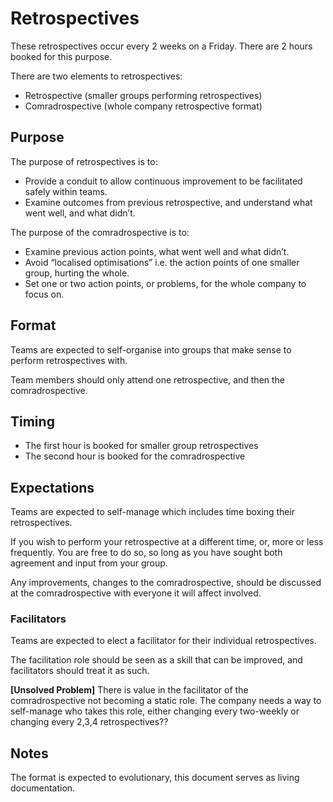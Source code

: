 # Retrospectives

These retrospectives occur every 2 weeks on a Friday. There are 2 hours booked for this purpose. 

There are two elements to retrospectives:

* Retrospective (smaller groups performing retrospectives)
* Comradrospective (whole company retrospective format)

## Purpose 

The purpose of retrospectives is to:

* Provide a conduit to allow continuous improvement to be facilitated safely within teams.
* Examine outcomes from previous retrospective, and understand what went well, and what didn’t.

The purpose of the comradrospective is to:

*  Examine previous action points, what went well and what didn’t.
*  Avoid “localised optimisations” i.e. the action points of one smaller group, hurting the whole.
*  Set one or two action points, or problems, for the whole company to focus on.

## Format

Teams are expected to self-organise into groups that make sense to perform retrospectives with.

Team members should only attend one retrospective, and then the comradrospective.

## Timing

* The first hour is booked for smaller group retrospectives
* The second hour is booked for the comradrospective

## Expectations

Teams are expected to self-manage which includes time boxing their retrospectives.

If you wish to perform your retrospective at a different time, or, more or less frequently. You are free to do so, so long as you have sought both agreement and input from your group.

Any improvements, changes to the comradrospective, should be discussed at the comradrospective with everyone it will affect involved.

### Facilitators

Teams are expected to elect a facilitator for their individual retrospectives.

The facilitation role should be seen as a skill that can be improved, and facilitators should treat it as such.

**[Unsolved Problem]** There is value in the facilitator of the comradrospective not becoming a static role. The company needs a way to self-manage who takes this role, either changing every two-weekly or changing every 2,3,4 retrospectives??

## Notes

The format is expected to evolutionary, this document serves as living documentation. 
